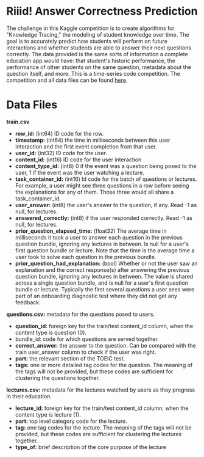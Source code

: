 # Riiid! Answer Correctness Prediction

The challenge in this Kaggle competition is to create algorithms for "Knowledge Tracing," the modeling of student knowledge over time. The goal is to accurately predict how students will perform on future interactions and whether students are able to answer their next questions correctly. The data provided is the same sorts of information a complete education app would have: that student's historic performance, the performance of other students on the same question, metadata about the question itself, and more. This is a time-series code competition. The competition and all data files can be found [here](https://www.kaggle.com/c/riiid-test-answer-prediction).


# Data Files
**train.csv**
- **row_id:** (int64) ID code for the row.
- **timestamp:** (int64) the time in milliseconds between this user interaction and the first event completion from that user.
- **user_id:** (int32) ID code for the user.
- **content_id:** (int16) ID code for the user interaction
- **content_type_id:** (int8) 0 if the event was a question being posed to the user, 1 if the event was the user watching a lecture.
- **task_container_id:** (int16) Id code for the batch of questions or lectures. For example, a user might see three questions in a row before seeing the explanations for any of them. Those three would all share a task_container_id.
- **user_answer:** (int8) the user's answer to the question, if any. Read -1 as null, for lectures.
- **answered_correctly:** (int8) if the user responded correctly. Read -1 as null, for lectures.
- **prior_question_elapsed_time:** (float32) The average time in milliseconds it took a user to answer each question in the previous question bundle, ignoring any lectures in between. Is null for a user's first question bundle or lecture. Note that the time is the average time a user took to solve each question in the previous bundle.
- **prior_question_had_explanation:** (bool) Whether or not the user saw an explanation and the correct response(s) after answering the previous question bundle, ignoring any lectures in between. The value is shared across a single question bundle, and is null for a user's first question bundle or lecture. Typically the first several questions a user sees were part of an onboarding diagnostic test where they did not get any feedback.

**questions.csv:** metadata for the questions posed to users.
- **question_id:** foreign key for the train/test content_id column, when the content type is question (0).
- bundle_id: code for which questions are served together.
- **correct_answer:** the answer to the question. Can be compared with the train user_answer column to check if the user was right.
- **part:** the relevant section of the TOEIC test.
- **tags:** one or more detailed tag codes for the question. The meaning of the tags will not be provided, but these codes are sufficient for clustering the questions together.

**lectures.csv:** metadata for the lectures watched by users as they progress in their education.
- **lecture_id:** foreign key for the train/test content_id column, when the content type is lecture (1).
- **part:** top level category code for the lecture.
- **tag:** one tag codes for the lecture. The meaning of the tags will not be provided, but these codes are sufficient for clustering the lectures together.
- **type_of:** brief description of the core purpose of the lecture
